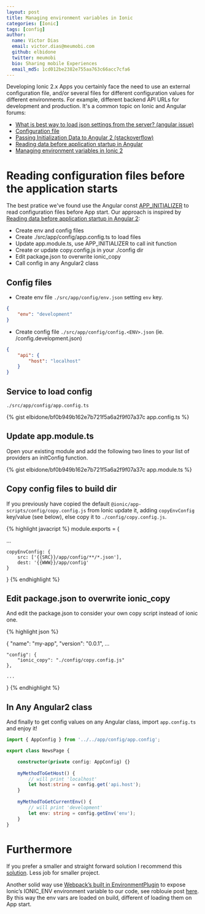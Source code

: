```yaml
---
layout: post
title: Managing environment variables in Ionic
categories: [Ionic]
tags: [config]
author:
  name: Victor Dias
  email: victor.dias@meumobi.com
  github: elbidone
  twitter: meumobi
  bio: Sharing mobile Experiences
  email_md5: 1cd012be2382e755aa763c66acc7cfa6
---
```


Developing Ionic 2.x Apps you certainly face the need to use an external configuration file, and/or several files for different configuration values for different environments. For example, different backend API URLs for development and production. It's a common topic on Ionic and Angular forums: 

- [What is best way to load json settings from the server? (angular issue)](https://github.com/angular/angular/issues/9047)
- [Configuration file](https://forum.ionicframework.com/t/configuration-file/46275)
- [Passing Initialization Data to Angular 2 (stackoverflow)](https://stackoverflow.com/questions/42379540/passing-initialization-data-to-angular-2/42409679#42409679)
- [Reading data before application startup in Angular](https://gist.github.com/fernandohu/122e88c3bcd210bbe41c608c36306db9)
- [Managing environment variables in Ionic 2](https://medium.com/@hin556/managing-environment-variables-in-ionic-2-43506f49acfb)

# Reading configuration files before the application starts
The best pratice we've found use the Angular const [APP_INITIALIZER](https://angular.io/api/core/APP_INITIALIZER) to read configuration files before App start. Our approach is inspired by [Reading data before application startup in Angular 2](https://gist.github.com/fernandohu/122e88c3bcd210bbe41c608c36306db9):

- Create env and config files
- Create ./src/app/config/app.config.ts to load files
- Update app.module.ts, use APP_INITIALIZER to call init function
- Create or update copy.config.js in your ./config dir
- Edit package.json to overwrite ionic_copy
- Call config in any Angular2 class

## Config files

- Create env file `./src/app/config/env.json` setting `env` key.

```json
{
    "env": "development"
}
```

- Create config file `./src/app/config/config.<ENV>.json` (ie. /config.development.json)

```json
{
    "api": {
        "host": "localhost"
    }
}
```

## Service to load config

`./src/app/config/app.config.ts`

{% gist elbidone/bf0b949b162e7b721f5a6a2f9f07a37c app.config.ts %}

## Update app.module.ts

Open your existing module and add the following two lines to your list of providers an initConfig function.

{% gist elbidone/bf0b949b162e7b721f5a6a2f9f07a37c app.module.ts %}

## Copy config files to build dir

If you previously have copied the default `@ionic/app-scripts/config/copy.config.js` from Ionic update it, adding `copyEnvConfig` key/value (see below), else copy it to `./config/copy.config.js`.

{% highlight javacript %}
module.exports = {

...

    copyEnvConfig: {
        src: ['{{SRC}}/app/config/**/*.json'],
        dest: '{{WWW}}/app/config'
    }
}
{% endhighlight %}

## Edit package.json to overwrite ionic_copy

And edit the package.json to consider your own copy script instead of ionic one. 

{% highlight json %}

{
	"name": "my-app",
	"version": "0.0.1",
	...
	
	"config": {
		"ionic_copy": "./config/copy.config.js"
	},
	
	...
}
{% endhighlight %}

## In Any Angular2 class

And finally to get config values on any Angular class, import `app.config.ts` and enjoy it!

``` typescript
import { AppConfig } from '../../app/config/app.config';

export class NewsPage {

    constructor(private config: AppConfig) {}
    
    myMethodToGetHost() {
        // will print 'localhost'
        let host:string = config.get('api.host');
    }
    
    myMethodToGetCurrentEnv() {
        // will print 'development'
        let env: string = config.getEnv('env');
    }
}
```

# Furthermore

If you prefer a smaller and straight forward solution I recommend this [solution](https://stackoverflow.com/a/39577841/4982169). Less job for smaller project.

Another solid way use [Webpack’s built in EnvironmentPlugin](https://webpack.js.org/plugins/environment-plugin/) to expose Ionic’s IONIC_ENV environment variable to our code, see roblouie post [here](http://roblouie.com/article/296/ionic-2-environment-variables-the-best-way/). By this way the env vars are loaded on build, different of loading them on App start.
